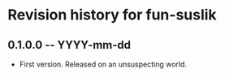 # Revision history for fun-suslik

## 0.1.0.0 -- YYYY-mm-dd

* First version. Released on an unsuspecting world.

